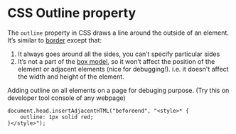 # CSS Outline property

The `outline` property in CSS draws a line around the outside of an element. It’s similar to [border](https://css-tricks.com/almanac/properties/b/border/) except that:

1. It always goes around all the sides, you can’t specify particular sides
2. It’s not a part of the [box model](https://css-tricks.com/the-css-box-model/), so it won’t affect the position of the element or adjacent elements \(nice for debugging!\). i.e. it doesn't affect the width and height of the element.

Adding outline on all elements on a page for debuging purpose. \(Try this on developer tool console of any webpage\)

```text
document.head.insertAdjacentHTML("beforeend", "<style>* { 
    outline: 1px solid red; 
}</style>");
```

